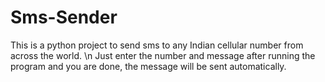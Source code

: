 # Sms-Sender
This is a python project to send sms to any Indian cellular number from across the world.
\n Just enter the number and message after running the program and you are done, the message will be sent automatically.
